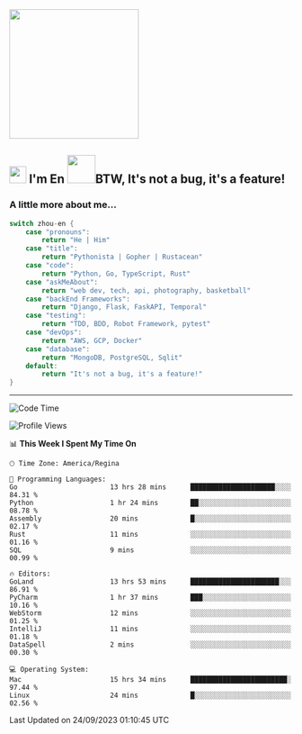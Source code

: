 <img align='center' src="https://media.giphy.com/media/GP1TJJSV4Ys1r64q2A/giphy.gif" width="230">

<h2><img src="https://emojis.slackmojis.com/emojis/images/1531849430/4246/blob-sunglasses.gif?1531849430" width="30"/> I'm En <img src="https://media.giphy.com/media/12oufCB0MyZ1Go/giphy.gif" width="50">BTW, It's not a bug, it's a feature!</h2>


<!-- <img align='right' src="https://media.giphy.com/media/M9gbBd9nbDrOTu1Mqx/giphy.gif" width="230"> -->


### A little more about me... 
<!--
```javascript
const zhou-en = {
    pronouns: "He" | "Him",
    title: "Pythonista" | "Gopher" | "Rustacean",
    code: ["Python", "Go", "Rust", "TypeScript"],
    askMeAbout: ["web dev", "tech", "app dev", "photography"],
    technologies: {
        backEnd: {
            python: ["Django", "Flask", "FaskAPI"],
            go: []
        },
        scraping: ["selenium", "scrapy", "spider"],
        testing: ["Robot Framework"],
        devOps: ["AWS", "Docker", "GCP", "Nginx"],
        databases: ["mongo", "postgresql", "sqlite"],
        misc: ["Firebase", "Heroku"]
    },
    architecture: ["Event Driven Architecture", "Microservices"],
    currentFocus: ["Temporal", "Rust"],
    funFact: "It's not a bug, it's a feature!"
};
```
  -->

```go
switch zhou-en {
    case "pronouns":
        return "He | Him"
    case "title":
        return "Pythonista | Gopher | Rustacean"
    case "code":
        return "Python, Go, TypeScript, Rust"
    case "askMeAbout":
        return "web dev, tech, api, photography, basketball"
    case "backEnd Frameworks":
        return "Django, Flask, FaskAPI, Temporal"
    case "testing":
        return "TDD, BDD, Robot Framework, pytest"
    case "devOps":
        return "AWS, GCP, Docker"
    case "database":
        return "MongoDB, PostgreSQL, Sqlit"
    default:
        return "It's not a bug, it's a feature!"
}
```




---
<!--START_SECTION:waka-->
![Code Time](http://img.shields.io/badge/Code%20Time-961%20hrs%2042%20mins-blue)

![Profile Views](http://img.shields.io/badge/Profile%20Views-0-blue)

📊 **This Week I Spent My Time On** 

```text
🕑︎ Time Zone: America/Regina

💬 Programming Languages: 
Go                       13 hrs 28 mins      █████████████████████░░░░   84.31 % 
Python                   1 hr 24 mins        ██░░░░░░░░░░░░░░░░░░░░░░░   08.78 % 
Assembly                 20 mins             █░░░░░░░░░░░░░░░░░░░░░░░░   02.17 % 
Rust                     11 mins             ░░░░░░░░░░░░░░░░░░░░░░░░░   01.16 % 
SQL                      9 mins              ░░░░░░░░░░░░░░░░░░░░░░░░░   00.99 % 

🔥 Editors: 
GoLand                   13 hrs 53 mins      ██████████████████████░░░   86.91 % 
PyCharm                  1 hr 37 mins        ███░░░░░░░░░░░░░░░░░░░░░░   10.16 % 
WebStorm                 12 mins             ░░░░░░░░░░░░░░░░░░░░░░░░░   01.25 % 
IntelliJ                 11 mins             ░░░░░░░░░░░░░░░░░░░░░░░░░   01.18 % 
DataSpell                2 mins              ░░░░░░░░░░░░░░░░░░░░░░░░░   00.30 % 

💻 Operating System: 
Mac                      15 hrs 34 mins      ████████████████████████░   97.44 % 
Linux                    24 mins             █░░░░░░░░░░░░░░░░░░░░░░░░   02.56 % 
```


 Last Updated on 24/09/2023 01:10:45 UTC
<!--END_SECTION:waka-->
